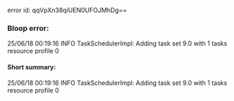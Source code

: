 error id: qqVpXn38qiUEN0UFOJMhDg==
### Bloop error:

25/06/18 00:19:16 INFO TaskSchedulerImpl: Adding task set 9.0 with 1 tasks resource profile 0
#### Short summary: 

25/06/18 00:19:16 INFO TaskSchedulerImpl: Adding task set 9.0 with 1 tasks resource profile 0